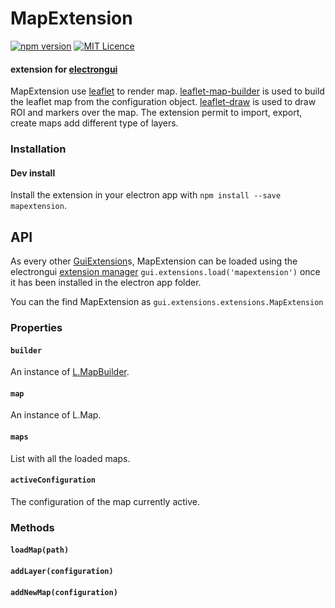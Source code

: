 # MapExtension
[![npm version](https://badge.fury.io/js/mapextension.svg)](https://badge.fury.io/js/mapextension)
[![MIT Licence](https://badges.frapsoft.com/os/mit/mit.png?v=103)](https://opensource.org/licenses/mit-license.php)
#### extension for [electrongui](https://gherardovarando.github.io/electrongui/)


MapExtension use [leaflet](http://leafletjs.com) to render map.
[leaflet-map-builder](https://github.com/gherardovarando/leaflet-map-builder)
is used to build the leaflet map from the configuration object. [leaflet-draw](https://github.com/Leaflet/Leaflet.draw) is used to draw ROI and markers over the map.
The extension permit to import, export, create maps add different type of layers.

### Installation

#### Dev install
Install the extension in your electron app with
`npm install --save mapextension`.


## API

As every other [GuiExtension](https://gherardovarando.github.io/electrongui/API.html#guiextension)s, MapExtension can be loaded using the electrongui [extension manager](https://gherardovarando.github.io/electrongui/API.html#extensionsmanager) `gui.extensions.load('mapextension')` once it has been installed in the electron app folder.

You can the find MapExtension as `gui.extensions.extensions.MapExtension`

### Properties

#### `builder`
An instance of [L.MapBuilder](https://github.com/gherardovarando/leaflet-map-builder).

#### `map`
An instance of L.Map.

#### `maps`
List with all the loaded maps.

#### `activeConfiguration`
The configuration of the map currently active.

### Methods

#### `loadMap(path)`

#### `addLayer(configuration)`

#### `addNewMap(configuration)`
